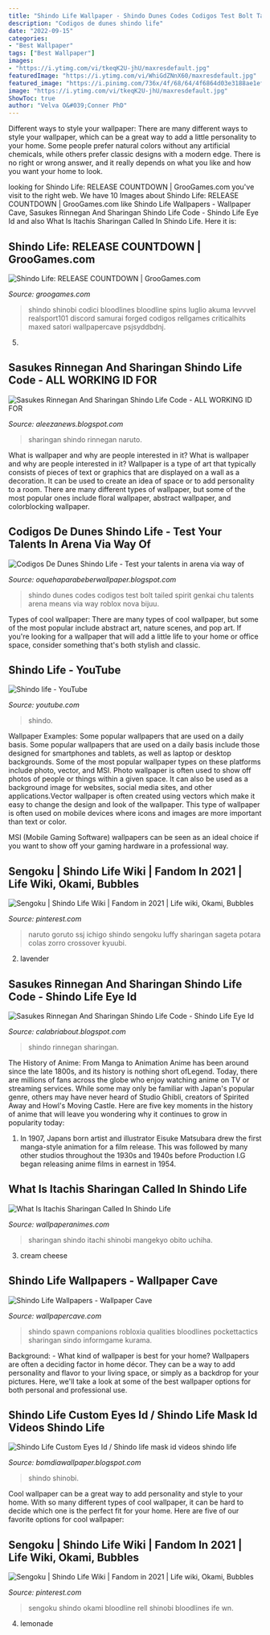 ```yaml
---
title: "Shindo Life Wallpaper - Shindo Dunes Codes Codigos Test Bolt Tailed Spirit Genkai Chu Talents Arena Means Via Way Roblox Nova Bijuu"
description: "Codigos de dunes shindo life"
date: "2022-09-15"
categories:
- "Best Wallpaper"
tags: ["Best Wallpaper"]
images:
- "https://i.ytimg.com/vi/tkeqK2U-jhU/maxresdefault.jpg"
featuredImage: "https://i.ytimg.com/vi/WhiGdZNnX60/maxresdefault.jpg"
featured_image: "https://i.pinimg.com/736x/4f/68/64/4f6864d03e3188ae1ef4556b70d69f79.jpg"
image: "https://i.ytimg.com/vi/tkeqK2U-jhU/maxresdefault.jpg"
ShowToc: true
author: "Velva O&#039;Conner PhD"
---
```



Different ways to style your wallpaper:
There are many different ways to style your wallpaper, which can be a great way to add a little personality to your home. Some people prefer natural colors without any artificial chemicals, while others prefer classic designs with a modern edge. There is no right or wrong answer, and it really depends on what you like and how you want your home to look.

	

		
looking for Shindo Life: RELEASE COUNTDOWN | GrooGames.com you've visit to the right web. We have 10 Images about Shindo Life: RELEASE COUNTDOWN | GrooGames.com like Shindo Life Wallpapers - Wallpaper Cave, Sasukes Rinnegan And Sharingan Shindo Life Code - Shindo Life Eye Id and also What Is Itachis Sharingan Called In Shindo Life. Here it is:
		
    
## Shindo Life: RELEASE COUNTDOWN | GrooGames.com

<img loading=lazy src="https://i.ytimg.com/vi/tkeqK2U-jhU/maxresdefault.jpg" onerror="this.onerror=null;this.src='https://tse2.mm.bing.net/th?id=OIP.gRhgYb6-mybqRlixwuP1IQHaEK&amp;pid=15.1';" alt="Shindo Life: RELEASE COUNTDOWN | GrooGames.com">

_Source: groogames.com_

>shindo shinobi codici bloodlines bloodline spins luglio akuma levvvel realsport101 discord samurai forged codigos rellgames criticalhits maxed satori wallpapercave psjsyddbdnj. 

	

5.

    
## Sasukes Rinnegan And Sharingan Shindo Life Code - ALL WORKING ID FOR

<img loading=lazy src="https://cdn.wallpapersafari.com/65/16/Yx6CGV.png" onerror="this.onerror=null;this.src='https://tse1.mm.bing.net/th?id=OIP.648efqqXGpQeCxlXgIb0LgHaMW&amp;pid=15.1';" alt="Sasukes Rinnegan And Sharingan Shindo Life Code - ALL WORKING ID FOR">

_Source: aleezanews.blogspot.com_

>sharingan shindo rinnegan naruto. 

	

What is wallpaper and why are people interested in it?
What is wallpaper and why are people interested in it?
Wallpaper is a type of art that typically consists of pieces of text or graphics that are displayed on a wall as a decoration. It can be used to create an idea of space or to add personality to a room. There are many different types of wallpaper, but some of the most popular ones include floral wallpaper, abstract wallpaper, and colorblocking wallpaper.

    
## Codigos De Dunes Shindo Life - Test Your Talents In Arena Via Way Of

<img loading=lazy src="https://i.ytimg.com/vi/SpM0Cbwyt08/maxresdefault.jpg" onerror="this.onerror=null;this.src='https://tse3.mm.bing.net/th?id=OIP.EOxM2R15rI7xBXDslvV7HQHaEK&amp;pid=15.1';" alt="Codigos De Dunes Shindo Life - Test your talents in arena via way of">

_Source: oquehaparabeberwallpaper.blogspot.com_

>shindo dunes codes codigos test bolt tailed spirit genkai chu talents arena means via way roblox nova bijuu. 

	

Types of cool wallpaper:
There are many types of cool wallpaper, but some of the most popular include abstract art, nature scenes, and pop art. If you're looking for a wallpaper that will add a little life to your home or office space, consider something that's both stylish and classic.

    
## Shindo Life - YouTube

<img loading=lazy src="https://i.ytimg.com/vi/WhiGdZNnX60/maxresdefault.jpg" onerror="this.onerror=null;this.src='https://tse1.mm.bing.net/th?id=OIP.JCExp-0Mp3H6JdrhrhmA8gHaEK&amp;pid=15.1';" alt="Shindo life - YouTube">

_Source: youtube.com_

>shindo. 

	

Wallpaper Examples: Some popular wallpapers that are used on a daily basis.
Some popular wallpapers that are used on a daily basis include those designed for smartphones and tablets, as well as laptop or desktop backgrounds. Some of the most popular wallpaper types on these platforms include photo, vector, and MSI. 
Photo wallpaper is often used to show off photos of people or things within a given space. It can also be used as a background image for websites, social media sites, and other applications.Vector wallpaper is often created using vectors which make it easy to change the design and look of the wallpaper. This type of wallpaper is often used on mobile devices where icons and images are more important than text or color. 

MSI (Mobile Gaming Software) wallpapers can be seen as an ideal choice if you want to show off your gaming hardware in a professional way.

    
## Sengoku | Shindo Life Wiki | Fandom In 2021 | Life Wiki, Okami, Bubbles

<img loading=lazy src="https://i.pinimg.com/236x/81/7b/1e/817b1e0b3fc769ec9b92df9ab6ec519c.jpg?nii=t" onerror="this.onerror=null;this.src='https://tse4.mm.bing.net/th?id=OIP.RhsxrbixKr9Cxj1IHjymawAAAA&amp;pid=15.1';" alt="Sengoku | Shindo Life Wiki | Fandom in 2021 | Life wiki, Okami, Bubbles">

_Source: pinterest.com_

>naruto goruto ssj ichigo shindo sengoku luffy sharingan sageta potara colas zorro crossover kyuubi. 

	

2. lavender 

    
## Sasukes Rinnegan And Sharingan Shindo Life Code - Shindo Life Eye Id

<img loading=lazy src="https://lh3.googleusercontent.com/proxy/FAsCz4L1YEe7t4YvWqAZXPUkXWrm5mmLGiyl67046zSB2oR5H0nTXjxw_7lIdqLQoVtNYVJIXD235KNwnmBZHzsR43xOnAqd=w1200-h630-pd" onerror="this.onerror=null;this.src='https://tse3.mm.bing.net/th?id=OIP.JCneteJgzI0F5dgaWOnaWQHaD4&amp;pid=15.1';" alt="Sasukes Rinnegan And Sharingan Shindo Life Code - Shindo Life Eye Id">

_Source: calabriabout.blogspot.com_

>shindo rinnegan sharingan. 

	

The History of Anime: From Manga to Animation
Anime has been around since the late 1800s, and its history is nothing short ofLegend. Today, there are millions of fans across the globe who enjoy watching anime on TV or streaming services. While some may only be familiar with Japan's popular genre, others may have never heard of Studio Ghibli, creators of Spirited Away and Howl's Moving Castle. Here are five key moments in the history of anime that will leave you wondering why it continues to grow in popularity today:
1) In 1907, Japans born artist and illustrator Eisuke Matsubara drew the first manga-style animation for a film release. This was followed by many other studios throughout the 1930s and 1940s before Production I.G began releasing anime films in earnest in 1954.

    
## What Is Itachis Sharingan Called In Shindo Life

<img loading=lazy src="https://i.ytimg.com/vi/hwjHdcxJ7XE/maxresdefault.jpg" onerror="this.onerror=null;this.src='https://tse4.mm.bing.net/th?id=OIP.XjjWaMSokJv1bXeOihzguwHaEK&amp;pid=15.1';" alt="What Is Itachis Sharingan Called In Shindo Life">

_Source: wallpaperanimes.com_

>sharingan shindo itachi shinobi mangekyo obito uchiha. 

	

3. cream cheese 

    
## Shindo Life Wallpapers - Wallpaper Cave

<img loading=lazy src="https://wallpapercave.com/wp/wp9305840.jpg" onerror="this.onerror=null;this.src='https://tse2.mm.bing.net/th?id=OIP.bP3r5aHsm5aFmtMQNKRZrQHaEK&amp;pid=15.1';" alt="Shindo Life Wallpapers - Wallpaper Cave">

_Source: wallpapercave.com_

>shindo spawn companions robloxia qualities bloodlines pockettactics sharingan sindo informgame kurama. 

	

Background: - What kind of wallpaper is best for your home?
Wallpapers are often a deciding factor in home décor. They can be a way to add personality and flavor to your living space, or simply as a backdrop for your pictures. Here, we'll take a look at some of the best wallpaper options for both personal and professional use.

    
## Shindo Life Custom Eyes Id / Shindo Life Mask Id Videos Shindo Life

<img loading=lazy src="https://i.ytimg.com/vi/vmQgpJsAhCM/maxresdefault.jpg" onerror="this.onerror=null;this.src='https://tse1.mm.bing.net/th?id=OIP.PNaiv-ROrtv-Le_vTjdHYwHaEK&amp;pid=15.1';" alt="Shindo Life Custom Eyes Id / Shindo life mask id videos shindo life">

_Source: bomdiawallpaper.blogspot.com_

>shindo shinobi. 

	

Cool wallpaper can be a great way to add personality and style to your home. With so many different types of cool wallpaper, it can be hard to decide which one is the perfect fit for your home. Here are five of our favorite options for cool wallpaper: 

    
## Sengoku | Shindo Life Wiki | Fandom In 2021 | Life Wiki, Okami, Bubbles

<img loading=lazy src="https://i.pinimg.com/736x/4f/68/64/4f6864d03e3188ae1ef4556b70d69f79.jpg" onerror="this.onerror=null;this.src='https://tse3.mm.bing.net/th?id=OIP.FLjkJY2ETxrnNNgEwKSeLgAAAA&amp;pid=15.1';" alt="Sengoku | Shindo Life Wiki | Fandom in 2021 | Life wiki, Okami, Bubbles">

_Source: pinterest.com_

>sengoku shindo okami bloodline rell shinobi bloodlines ife wn. 

	

4. lemonade 

